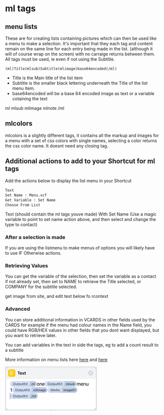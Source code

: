 # ml tags

## menu lists
These are for creating lists containing pictures which can then be used like a menu to make a selection. It's important that they each tag and content remain on the same line for each entry being made in the list.
(although it will of course wrap on the screen) with no carraige returns between them. All tags must be used, ie even if not using the Subtitle. 



```
(ml)Title(mlsub)Subtitle(mlimage)base64encoded(/ml) 
```

- Title is the Main title of the list item
- Subtitle is the smaller black lettering underneath the Title of the list menu item.
- base64encoded will be a base 64 encoded image as text or a variable cotaining the text



ml
mlsub
mlimage
mlnote
/ml

## mlcolors
mlcolors is a slightly different tags, it contains all the markup and images for a menu with a set of css colors with single names, selecting a color returns the css color name. It doesnt need any closing tag.

## Additional actions to add to your Shortcut for ml tags
Add the actions below to display the list menu in your Shortcut

```
Text 
Set Name : Menu.vcf
Get Variable : Set Name 
Choose From List
```
Text (should contain the ml tags youve made)
With Set Name (Use a magic variable to point to set name action above, and then select and change the type to contact)

### After a selection is made
If you are using the listmenu to make menus of options you will likely have to use IF Otherwise actions.

### Retrieving Values
You can get the variable of the selection, then set the variable as a contact if not already set, then set to NAME to retrieve the Title selected, or COMPANY for the subtitle selected.

get image from site, and edit text below fo rcontext

### Advanced
You can store additional information in VCARDS in other fields used by the CARDS for example if the menu had colour names in the Name field, you could have RGB/HEX values in other fields that you dont want displayed, but you want to retrieve later.

You can add variables in the text in side the tags, eg to add a count result to a subtitle

More information on menu lists here [here](https://nturpin0.github.io/appsupport/MenuBuilder/about.html) and [here](https://www.reddit.com/r/shortcuts/comments/aibvkg/creating_visually_appealing_menus/)

![](https://github.com/nturpin0/OutputKit/raw/master/Images/IMG_0825.png)








